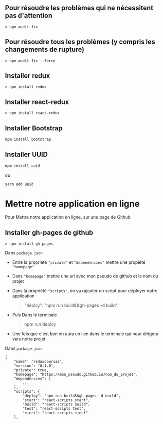 
## Pour résoudre les problèmes qui ne nécessitent pas d'attention

    > npm audit fix

## Pour résoudre tous les problèmes (y compris les changements de rupture)

    > npm audit fix --force


## Installer redux 

    > npm install redux

## Installer react-redux 

    > npm install react-redux

## Installer Bootstrap

```bash
npm install bootstrap
```

## Installer UUID

```bash
npm install uuid
```
 ou 

```bash
yarn add uuid
```






# Mettre notre application en ligne

Pour Mettre notre application en ligne, sur une page de Github

## Installer gh-pages de github

    > npm install gh-pages

Dans `package.json`

- Entre la propriété `"private"` et `"dependencies"` mettre une propiété `"homepage"`

- Dans `"homepage"` mettre une url avec mon pseudo de github et le nom du projet

- Dans la propriété `"scripts"`, on va rajouter un script pour déployer notre application

    > "deploy": "npm run build&&gh-pages -d build",

- Puis Dans le terminale

    > npm run deploy

- Une fois que c'est bon on aura un lien dans le terminale qui nour dirigera vers notre projet

Dans `package.json`


    {
        "name": "reduxcoursaz",
        "version": "0.1.0",
        "private": true,
        "homepage": "https://mon_pseudo.github.io/nom_du_projet",
        "dependencies": {
            ...
        },
        "scripts": {
            "deploy": "npm run build&&gh-pages -d build",
            "start": "react-scripts start",
            "build": "react-scripts build",
            "test": "react-scripts test",
            "eject": "react-scripts eject"
        },
